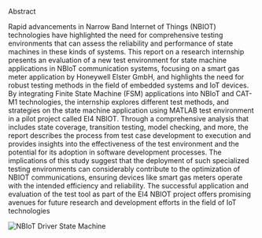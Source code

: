 Abstract

 Rapid advancements in Narrow Band Internet of Things (NBIOT) technologies have highlighted the need for comprehensive testing environments that can assess the reliability and performance of state machines in these kinds of systems. This report on a research internship presents an evaluation of a new test environment for state machine applications in NBIoT communication systems, focusing on a smart gas meter application by Honeywell Elster GmbH, and highlights the need for robust testing methods in the field of embedded systems and IoT devices. By integrating Finite State Machine (FSM) applications into NBIoT and CAT-M1 technologies, the internship explores different test methods, and strategies on the state machine application using MATLAB test environment in a pilot project called EI4 NBIOT. Through a comprehensive analysis that includes state coverage, transition testing, model checking, and more, the report describes the process from test case development to execution and provides insights into the effectiveness of the test environment and the potential for its adoption in software development processes. The implications of this study suggest that the deployment of such specialized testing environments can considerably contribute to the optimization of NBIOT communications, ensuring devices like smart gas meters operate with the intended efficiency and reliability. The successful application and evaluation of the test tool as part of the EI4 NBIOT project offers promising avenues for future research and development efforts in the field of IoT technologies

![NBIoT Driver State Machine](Documentation/State_Machine.png)

